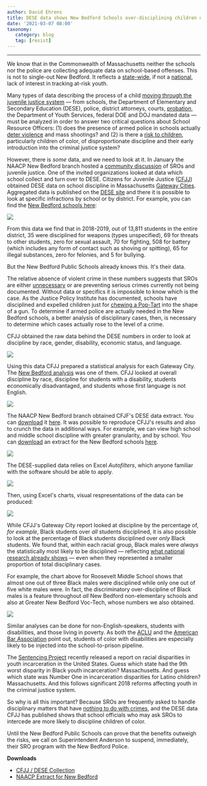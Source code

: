 ```yaml
---
author: David Ehrens
title: DESE data shows New Bedford Schools over-disciplining children of color
date: '2021-03-07 08:00'
taxonomy:
   category: blog
   tag: [resist]
---
```

---

We know that in the Commonwealth of Massachusetts neither the schools nor the police are collecting adequate data on school-based offenses. This is not to single-out New Bedford. It reflects a [state-wide](https://www.wbur.org/edify/2020/09/18/police-schools-arrest-reports-mass), if not a [national](https://www.splcenter.org/news/2019/06/19/report-louisiana-schools-fall-short-collecting-publishing-policing-data), lack of interest in tracking at-risk youth.

Many types of data describing the process of a child [moving through the juvenile justice system](https://www.mass.gov/info-details/overview-of-the-massachusetts-juvenile-justice-system) — from schools, the Department of Elementary and Secondary Education (DESE), police, district attorneys, courts, [probation](https://public.tableau.com/profile/mpsresearchdept#!/), the Department of Youth Services, federal DOE and DOJ mandated data — must be analyzed in order to answer two critical questions about School Resource Officers: (1) does the presence of armed police in schools actually [deter violence](https://wfpl.org/do-school-resource-officers-prevent-school-shootings/) and mass shootings? and (2) is there a [risk to children](https://www.splcenter.org/presscenter/new-study-reveals-floridas-school-policing-mandate-has-increased-negative-outcomes), particularly children of color, of disproportionate discipline and their early introduction into the criminal justice system?

However, there is *some* data, and we need to look at it. In January the NAACP New Bedford branch hosted a [community discussion](https://naacpnewbedford.org/2021/01/sro-justice/) of SROs and juvenile justice. One of the invited organizations looked at data which school collect and turn over to DESE. Citizens for Juvenile Justice ([CFJJ](https://www.cfjj.org/)) obtained DESE data on school discipline in Massachusetts [Gateway Cities](https://www.cfjj.org/map). Aggregated data is published on the [DESE site](https://profiles.doe.mass.edu/ssdr/default.aspx?orgcode=02010000&fycode=2019) and there it is possible to look at specific infractions by school or by district. For example, you can find the [New Bedford schools here](https://profiles.doe.mass.edu/ssdr/default.aspx?orgcode=02010000&fycode=2019):

![](00-01-DESE.png)

From this data we find that in 2018-2019, out of 13,811 students in the entire district, 35 were disciplined for weapons (types unspecified), 69 for threats to other students, zero for sexual assault, 70 for fighting, 508 for battery (which includes any form of contact such as shoving or spitting), 65 for illegal substances, zero for felonies, and 5 for bullying.

But the New Bedford Public Schools already knows this. It's their data.

The relative absence of violent crime in these numbers suggests that SROs are either [unnecessary](https://www.clccrul.org/blog/2020/6/23/research-sros) or are preventing serious crimes currently not being documented. Without data or specifics it is impossible to know which is the case. As the Justice Policy Institute has documented, schools have disciplined and expelled children just for [chewing a Pop-Tart](http://www.justicepolicy.org/news/8775) into the shape of a gun. To determine if armed police are actually needed in the New Bedford schools, a better analysis of disciplinary cases, then, is necessary to determine which cases actually rose to the level of a crime.

CFJJ obtained the raw data behind the DESE numbers in order to look at discipline by race, gender, disability, economic status, and language.

![](01-raw-data.png)

Using this data CFJJ prepared a statistical analysis for each Gateway City. The [New Bedford analysis](https://www.cfjj.org/new-bedford-2018) was one of them. CFJJ looked at overall discipline by race, discipline for students with a disability, students economically disadvantaged, and students whose first language is not English.

![](02-cfjj-race.png)

The NAACP New Bedford branch obtained CFJF's DESE data extract. You can [download](discipline-2019-by-school-race-gender-spop.xlsx) it [here](discipline-2019-by-school-race-gender-spop.xlsx). It was possible to reproduce CFJJ's results and also to crunch the data in additional ways. For example, we can view high school and middle school discipline with greater granularity, and by school. You can [download](NBPS.xlsx) an extract for the New Bedford schools [here](NBPS.xlsx).

![](03-subset.png)

The DESE-supplied data relies on Excel *Autofilters*, which anyone familiar with the software should be able to apply.

![](02-selection.png)

Then, using Excel's charts, visual respresentations of the data can be produced:

![](04-nbps.png)

While CFJJ's Gateway City report looked at discipline by the percentage of, *for example*, Black students over *all* students disciplined, it is also possible to look at the percentage of Black students disciplined over *only* Black students. We found that, within each racial group, Black males were *always* the statistically most likely to be disciplined — reflecting [what national research already shows](http://www.justicepolicy.org/news/8775) — even when they represented a smaller proportion of total disciplinary cases. 

For example, the chart above for Roosevelt Middle School shows that almost one out of three Black males were disciplined while only one out of five white males were. In fact, the discriminatory over-discipline of Black males is a feature throughout *all* New Bedford non-elementary schools and also at Greater New Bedford Voc-Tech, whose numbers we also obtained.

![](04-roosevelt.png)

Similar analyses can be done for non-English-speakers, students with disabilities, and those living in poverty. As both the [ACLU](https://www.aclu.org/news/criminal-law-reform/police-in-schools-continue-to-target-black-brown-and-indigenous-students-with-disabilities-the-trump-administration-has-data-thats-likely-to-prove-it/) and the [American Bar Association](https://www.abajournal.com/web/article/report-finds-more-discipline-are-at-the-intersection-of-race-and-disability) point out, students of color with disabilities are especially likely to be injected into the school-to-prison pipeline.

The [Sentencing Project](https://www.sentencingproject.org/wp-content/uploads/2021/02/Racial-Disparities-in-Youth-Incarceration-Persist.pdf) recently released a report on racial disparities in youth incarceration in the United States. Guess which state had the 9th worst disparity in Black youth incarceration? Massachusetts. And guess which state was Number One in incarceration disparities for Latino children? Massachusetts. And this follows significant 2018 reforms affecting youth in the criminal justice system.

So why is all this important? Because SROs are frequently asked to handle disciplinary matters that have [nothing to do with crimes](http://www.justicepolicy.org/uploads/justicepolicy/documents/School_Resource_Officers_2020.pdf), and the DESE data CFJJ has published shows that school officials who may ask SROs to intercede are more likely to discipline children of color. 

Until the New Bedford Public Schools can prove that the benefits outweigh the risks, we call on Superintendent Anderson to suspend, immediately, their SRO program with the New Bedford Police.

**Downloads**

- [CFJJ / DESE Collection](discipline-2019-by-school-race-gender-spop.xlsx)
- [NAACP Extract for New Bedford](NBPS.xlsx)

